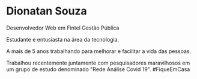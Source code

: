 # Dionatan Souza

Desenvolvedor Web em Fintel Gestão Pública


Estudante e entusiasta na área da tecnologia.

A mais de 5 anos trabalhando para melhorar e facilitar a vida das pessoas.

Trabalhou recentemente juntamente com pesquisadores maravilhosos em um grupo de estudo denominado "Rede Análise Covid 19". #FiqueEmCasa



<!--
**dionatamsouza/dionatamsouza** is a ✨ _special_ ✨ repository because its `README.md` (this file) appears on your GitHub profile.

[![LinkedIn](https://www.linkedin.com/in/dionatan-souza/)]

Here are some ideas to get you started:

- 🔭 I’m currently working on ...
- 🌱 I’m currently learning ...
- 👯 I’m looking to collaborate on ...
- 🤔 I’m looking for help with ...
- 💬 Ask me about ...
- 📫 How to reach me: ...
- 😄 Pronouns: ...
- ⚡ Fun fact: ...

See badges on https://shields.io/
-->
